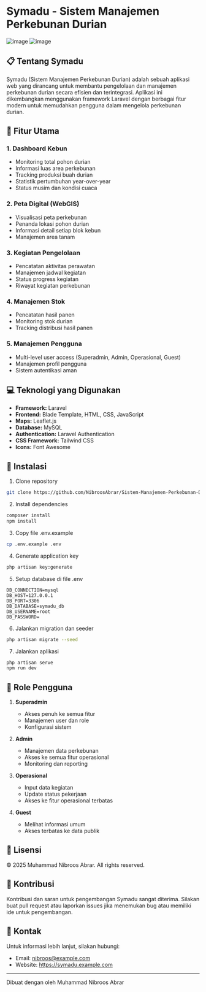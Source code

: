 # Symadu - Sistem Manajemen Perkebunan Durian
![image](https://github.com/user-attachments/assets/f7166bbb-4160-4957-b831-f286e2d24267)
![image](https://github.com/user-attachments/assets/e4e64f3f-553a-461b-88f9-9e12e0cb407e)

## 📋 Tentang Symadu

Symadu (Sistem Manajemen Perkebunan Durian) adalah sebuah aplikasi web yang dirancang untuk membantu pengelolaan dan manajemen perkebunan durian secara efisien dan terintegrasi. Aplikasi ini dikembangkan menggunakan framework Laravel dengan berbagai fitur modern untuk memudahkan pengguna dalam mengelola perkebunan durian.

## 🌟 Fitur Utama

### 1. Dashboard Kebun
- Monitoring total pohon durian
- Informasi luas area perkebunan
- Tracking produksi buah durian
- Statistik pertumbuhan year-over-year
- Status musim dan kondisi cuaca

### 2. Peta Digital (WebGIS)
- Visualisasi peta perkebunan
- Penanda lokasi pohon durian
- Informasi detail setiap blok kebun
- Manajemen area tanam

### 3. Kegiatan Pengelolaan
- Pencatatan aktivitas perawatan
- Manajemen jadwal kegiatan
- Status progress kegiatan
- Riwayat kegiatan perkebunan

### 4. Manajemen Stok
- Pencatatan hasil panen
- Monitoring stok durian
- Tracking distribusi hasil panen

### 5. Manajemen Pengguna
- Multi-level user access (Superadmin, Admin, Operasional, Guest)
- Manajemen profil pengguna
- Sistem autentikasi aman

## 💻 Teknologi yang Digunakan

- **Framework:** Laravel
- **Frontend:** Blade Template, HTML, CSS, JavaScript
- **Maps:** Leaflet.js
- **Database:** MySQL
- **Authentication:** Laravel Authentication
- **CSS Framework:** Tailwind CSS
- **Icons:** Font Awesome

## 🚀 Instalasi

1. Clone repository
```bash
git clone https://github.com/NibroosAbrar/Sistem-Manajemen-Perkebunan-Durian.git
```

2. Install dependencies
```bash
composer install
npm install
```

3. Copy file .env.example
```bash
cp .env.example .env
```

4. Generate application key
```bash
php artisan key:generate
```

5. Setup database di file .env
```env
DB_CONNECTION=mysql
DB_HOST=127.0.0.1
DB_PORT=3306
DB_DATABASE=symadu_db
DB_USERNAME=root
DB_PASSWORD=
```

6. Jalankan migration dan seeder
```bash
php artisan migrate --seed
```

7. Jalankan aplikasi
```bash
php artisan serve
npm run dev
```

## 👥 Role Pengguna

1. **Superadmin**
   - Akses penuh ke semua fitur
   - Manajemen user dan role
   - Konfigurasi sistem

2. **Admin**
   - Manajemen data perkebunan
   - Akses ke semua fitur operasional
   - Monitoring dan reporting

3. **Operasional**
   - Input data kegiatan
   - Update status pekerjaan
   - Akses ke fitur operasional terbatas

4. **Guest**
   - Melihat informasi umum
   - Akses terbatas ke data publik

## 📝 Lisensi

© 2025 Muhammad Nibroos Abrar. All rights reserved.

## 🤝 Kontribusi

Kontribusi dan saran untuk pengembangan Symadu sangat diterima. Silakan buat pull request atau laporkan issues jika menemukan bug atau memiliki ide untuk pengembangan.

## 📧 Kontak

Untuk informasi lebih lanjut, silakan hubungi:
- Email: nibroos@example.com
- Website: https://symadu.example.com

---
Dibuat dengan oleh Muhammad Nibroos Abrar
